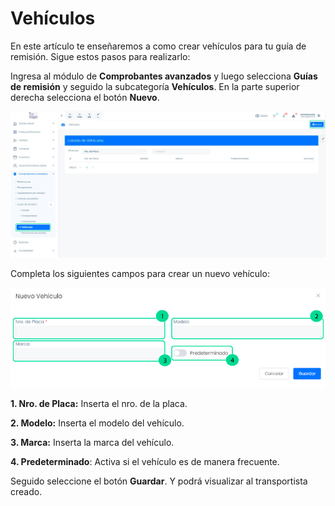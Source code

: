 # Vehículos

En este artículo te enseñaremos a como crear vehículos para tu guía de remisión. Sigue estos pasos para realizarlo:

Ingresa al módulo de **Comprobantes avanzados** y luego selecciona **Guías de remisión** y seguido la subcategoría **Vehículos**. En la parte superior derecha selecciona el botón **Nuevo**.

![Alt text](img/modulovehihiculos.jpg)

Completa los siguientes campos para crear un nuevo vehículo:

![Alt text](img/modulovehihiculos2.jpg)

**1. Nro. de Placa:** Inserta el nro. de la placa.

**2. Modelo:** Inserta el modelo del vehículo.

**3. Marca:** Inserta la marca del vehículo.

**4. Predeterminado**: Activa si el vehículo es de manera frecuente.

Seguido seleccione el botón **Guardar**. Y podrá visualizar al transportista creado.
